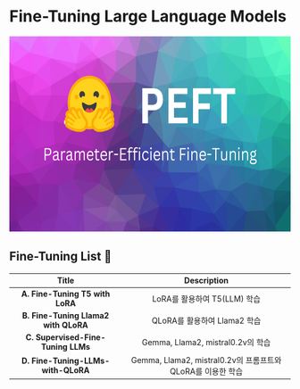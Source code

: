 # Fine-Tuning Large Language Models
<p align='center'>
    <img src='./imgs/peft.png' height='350px'>
</p>

## Fine-Tuning List 📑

|Title|Description|
|:---:|:---:|
|**A. Fine-Tuning T5 with LoRA**|LoRA를 활용하여 T5(LLM) 학습|
|**B. Fine-Tuning Llama2 with QLoRA**|QLoRA를 활용하여 Llama2 학습|
|**C. Supervised-Fine-Tuning LLMs**|Gemma, Llama2, mistral0.2v의 학습|
|**D. Fine-Tuning-LLMs-with-QLoRA**|Gemma, Llama2, mistral0.2v의 프롬프트와 QLoRA를 이용한 학습|
